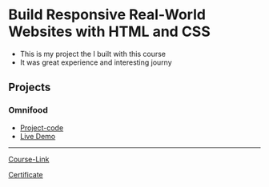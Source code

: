 # Build Responsive Real-World Websites with HTML and CSS

- This is my project the I built with this course
- It was great experience and interesting journy

## Projects

### Omnifood

- [Project-code](https://github.com/AbdallahTaha1/Omnifood-project) <br>
- [Live Demo](https://omnifood-taha.netlify.app/)

---

[Course-Link](https://www.udemy.com/course/design-and-develop-a-killer-website-with-html5-and-css3)<br>

[Certificate](https://www.udemy.com/certificate/UC-50273288-7974-4598-bbde-bcde86c0b7f1/)
